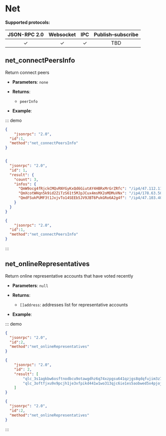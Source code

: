 # Net

**Supported protocols:**

| JSON-RPC 2.0 | Websocket | IPC | Publish–subscribe | 
|:------------:|:-----------:|:-----:|:-----:|
| &#x2713; | &#x2713; |  &#x2713;|TBD |





## net_connectPeersInfo
Return connect peers

- **Parameters**: `none`
  
- **Returns**: 
  - `peerInfo` 

- **Example**:

::: demo

```json tab:Request
{
	"jsonrpc": "2.0",
  "id":1,
  "method":"net_connectPeersInfo"
}



```

```json tab:Response
{
  "jsonrpc": "2.0",
  "id": 1,
  "result": {
    "count": 3,
    "infos": {
      "QmW9ocg4fRjckCMQvRNYGyKxQd6GiutAY4HBRxMrGrZRfc": "/ip4/47.112.112.138/tcp/19734",
      "QmXcotWHqn5k9id2ZiTzS61t5MJpJCux4msMX2oMDMuVNx": "/ip4/178.63.50.78/tcp/19734",
      "QmdFSukPUMF3t1JxjvTo14SEEb5JV9JBT6PukGRo6A2g4f": "/ip4/47.103.40.20/tcp/19734"
    }
  }
}


```

```json test
{
	"jsonrpc": "2.0",
  "id":1,
  "method":"net_connectPeersInfo"
}


```
:::



## net_onlineRepresentatives
Return online representative accounts that have voted recently  
- **Parameters**: `null`
  
- **Returns**: 
  - `[]address`:  addresses list for representative accounts 

- **Example**:

::: demo
```json tab:Request
{
  "jsonrpc": "2.0",
  "id":2,
  "method":"net_onlineRepresentatives"
}


```

```json tab:Response
{
	"jsonrpc": "2.0",
	"id": 2,
	"result": [
		"qlc_3s1agkbw6osftnodbcu9otawgdhz6q74xzpgsu641qzjgs8qdqfujim3z7ii",
		"qlc_3oftfjxu9x9pcjh1je3xfpikd441w1wo313qjc6ie1es5aobwed5x4pjojic"
	]
}


```

```json test
{
  "jsonrpc": "2.0",
  "id":2,
  "method":"net_onlineRepresentatives"
}


```
:::

